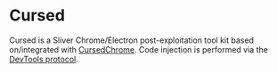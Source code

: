 # Cursed

Cursed is a Sliver Chrome/Electron post-exploitation tool kit based on/integrated with [CursedChrome](https://github.com/mandatoryprogrammer/CursedChrome). Code injection is performed via the [DevTools protocol](https://chromedevtools.github.io/devtools-protocol/).
